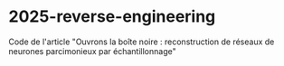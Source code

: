 # 2025-reverse-engineering
Code de l'article "Ouvrons la boîte noire : reconstruction de réseaux de neurones parcimonieux par échantillonnage"
